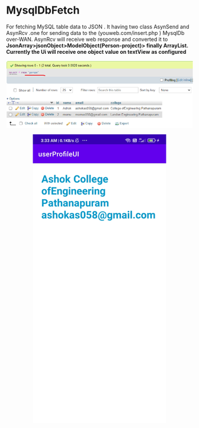 # MysqlDbFetch
For fetching MySQL table data to JSON . It having two class AsynSend and AsynRcv
.one for sending data to the (youweb.com/insert.php ) MysqlDb over-WAN.
AsynRcv will receive web response and converted it to **JsonArray>jsonObject>ModelObject(Person-project)> finally ArrayList<Person>.**
 <br/>
**Currently the Ui will receive one object value on textView as configured**
  
   <p align="center">
<img  src="https://github.com/ashokas058/MysqlDbFetch/blob/master/Screenshot/personModel_table.png"
  alt="Home UI">
</p>
  
  <p align="center">
<img width="360" src="https://github.com/ashokas058/MysqlDbFetch/blob/master/Screenshot/Screenshot_2021-05-09-03-33-23-483_com.ashokas.userprofileui.jpg"
  alt="Home UI">
</p>
